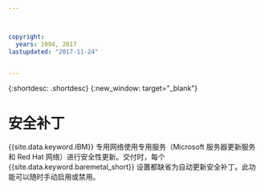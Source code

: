 ```yaml
---



copyright:
  years: 1994, 2017
lastupdated: "2017-11-24"


---
```


{:shortdesc: .shortdesc}
{:new_window: target="_blank"}


# 安全补丁

{{site.data.keyword.IBM}} 专用网络使用专用服务（Microsoft 服务器更新服务和 Red Hat 网络）进行安全性更新。交付时，每个 {{site.data.keyword.baremetal_short}} 设置都缺省为自动更新安全补丁。此功能可以随时手动启用或禁用。
